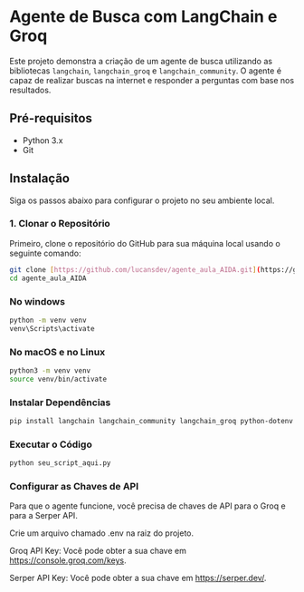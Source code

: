 # Agente de Busca com LangChain e Groq

Este projeto demonstra a criação de um agente de busca utilizando as bibliotecas `langchain`, `langchain_groq` e `langchain_community`. O agente é capaz de realizar buscas na internet e responder a perguntas com base nos resultados.

## Pré-requisitos

* Python 3.x
* Git

## Instalação

Siga os passos abaixo para configurar o projeto no seu ambiente local.

### 1. Clonar o Repositório

Primeiro, clone o repositório do GitHub para sua máquina local usando o seguinte comando:

```bash
git clone [https://github.com/lucansdev/agente_aula_AIDA.git](https://github.com/lucansdev/agente_aula_AIDA.git)
cd agente_aula_AIDA
```
### No windows
```bash
python -m venv venv
venv\Scripts\activate
``` 

### No macOS e no Linux

```bash
python3 -m venv venv
source venv/bin/activate
```

### Instalar Dependências

```bash
pip install langchain langchain_community langchain_groq python-dotenv google-search-results
```

###  Executar o Código
```bash
python seu_script_aqui.py
```

### Configurar as Chaves de API
Para que o agente funcione, você precisa de chaves de API para o Groq e para a Serper API.

Crie um arquivo chamado .env na raiz do projeto.

Groq API Key: Você pode obter a sua chave em https://console.groq.com/keys.

Serper API Key: Você pode obter a sua chave em https://serper.dev/.
